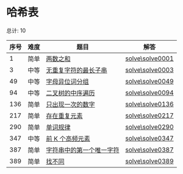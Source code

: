 # 哈希表

<!--- table -->

总计: 10

| 序号 | 难度 | 题目                                                                                                     | 解答                                  |
| ---- | ---- | -------------------------------------------------------------------------------------------------------- | ------------------------------------- |
| 1    | 简单 | [两数之和](https://leetcode-cn.com/problems/two-sum/)                                                    | [solve\solve0001](../solve\solve0001) |
| 3    | 中等 | [无重复字符的最长子串](https://leetcode-cn.com/problems/longest-substring-without-repeating-characters/) | [solve\solve0003](../solve\solve0003) |
| 49   | 中等 | [字母异位词分组](https://leetcode-cn.com/problems/group-anagrams/)                                       | [solve\solve0049](../solve\solve0049) |
| 94   | 中等 | [二叉树的中序遍历](https://leetcode-cn.com/problems/binary-tree-inorder-traversal/)                      | [solve\solve0094](../solve\solve0094) |
| 136  | 简单 | [只出现一次的数字](https://leetcode-cn.com/problems/single-number/)                                      | [solve\solve0136](../solve\solve0136) |
| 217  | 简单 | [存在重复元素](https://leetcode-cn.com/problems/contains-duplicate/)                                     | [solve\solve0217](../solve\solve0217) |
| 290  | 简单 | [单词规律](https://leetcode-cn.com/problems/word-pattern/)                                               | [solve\solve0290](../solve\solve0290) |
| 347  | 中等 | [前 K 个高频元素](https://leetcode-cn.com/problems/top-k-frequent-elements/)                             | [solve\solve0347](../solve\solve0347) |
| 387  | 简单 | [字符串中的第一个唯一字符](https://leetcode-cn.com/problems/first-unique-character-in-a-string/)         | [solve\solve0387](../solve\solve0387) |
| 389  | 简单 | [找不同](https://leetcode-cn.com/problems/find-the-difference/)                                          | [solve\solve0389](../solve\solve0389) |
